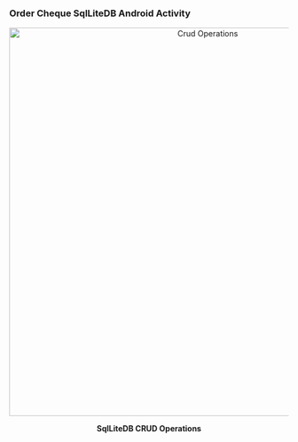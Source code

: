 ### Order Cheque SqlLiteDB Android Activity

<div align="center" >

<img src="https://github.com/iNightjar/Order-Cheque/blob/master/SqlLiteCrudOperations/crud.gif?raw=true" alt="Crud Operations" href="https://github.com/iNightjar" width="700px"> <br>

<p><strong> SqlLiteDB CRUD Operations</strong></p> 
</div>


